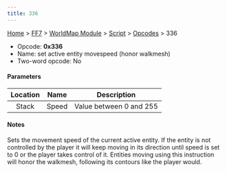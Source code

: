 ```yaml
---
title: 336
---
```


[Home](/ff7-flat-wiki/Main%20Page.md) > [FF7](/ff7-flat-wiki/FF7.md) > [WorldMap Module](/ff7-flat-wiki/FF7/WorldMap%20Module.md) > [Script](/ff7-flat-wiki/FF7/WorldMap%20Module/Script.md) > [Opcodes](/ff7-flat-wiki/FF7/WorldMap%20Module/Script/Opcodes.md) > 336

-   Opcode: **0x336**
-   Name: set active entity movespeed (honor walkmesh)
-   Two-word opcode: No

#### Parameters

| Location | Name  |       Description       |
|:--------:|:-----:|:-----------------------:|
|  Stack   | Speed | Value between 0 and 255 |

#### Notes

Sets the movement speed of the current active entity. If the entity is
not controlled by the player it will keep moving in its direction until
speed is set to 0 or the player takes control of it. Entities moving
using this instruction will honor the walkmesh, following its contours
like the player would.
